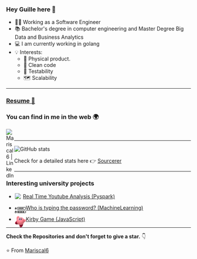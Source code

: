 ### Hey Guille here 👋

* :man_factory_worker: Working as a Software Engineer
* :books: Bachelor's degree in computer engineering and Master Degree Big Data and Business Analytics
* :computer: I am currently working in golang
* :bulb: Interests: 
  - :iphone: Physical product.
  - :sponge: Clean code
  - :test_tube: Testability
  - :world_map: Scalability
---

### [Resume 📝](https://drive.google.com/file/d/1tbM5Tbsb8x5qRMb60oHaZ8KWhMbAniiZ/view?usp=sharing)

### You can find in me in the web 🌍

[<img align="left" alt="Mariscal6 | LinkedIn" width="22px" src="https://cdn.jsdelivr.net/npm/simple-icons@v3/icons/linkedin.svg" />][linkedin]
  
<br/>

---

![GitHub stats](https://github-readme-stats.vercel.app/api?username=Mariscal6&show_icons=true&hide_border=true)

Check for a detailed stats here :point_right: [Sourcerer](https://sourcerer.io/Mariscal6)

---

### Interesting university projects

- [Real Time Youtube Analysis (Pyspark)](https://github.com/Mariscal6/CLO_YouTube) <img align="left" width="22px" src="https://cdn.jsdelivr.net/npm/simple-icons@v3/icons/youtube.svg" />

- [Who is typing the password? (MachineLearning)](https://github.com/Mariscal6/MachineLearning-Exercises/tree/master/P7) <img align="left"  width="30px" src="/assets/login.svg" />

- [Kirby Game (JavaScript)](https://github.com/Mariscal6/Kirby-s-Adventure) <img align="left"  width="30px" src="/assets/kirby.png" />

---

**Check the Repositories and don't forget to give a star.** 👇

:star: From [Mariscal6](https://github.com/Mariscal6)

[linkedin]: https://www.linkedin.com/in/guillermo-sánchez-mariscal-b98b55181
